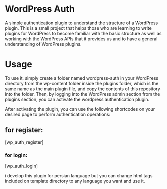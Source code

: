 # WordPress Auth

A simple authentication plugin to understand the structure of a WordPress plugin. This is a small project that helps those who are learning to write plugins for WordPress to become familiar with the basic structure as well as working with the WordPress APIs that it provides us and to have a general understanding of WordPress plugins.

# Usage 

To use it, simply create a folder named wordpress-auth in your WordPress directory from the wp-content folder inside the plugins folder, which is the same name as the main plugin file, and copy the contents of this repository into the folder. Then, by logging into the WordPress admin section from the plugins section, you can activate the wordpress authentication plugin.

After activating the plugin, you can use the following shortcodes on your desired page to perform authentication operations:

## for register:

[wp_auth_register]

### for login:

[wp_auth_login]

i develop this plugin for persian language but you can change html tags included on template directory to any language you want and use it.